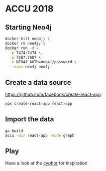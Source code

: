 # ACCU 2018

## Starting Neo4j

```bash
docker kill neo4j; \
docker rm neo4j; \
docker run -d \
  -p 7474:7474 \
  -p 7687:7687 \
  -e NEO4J_AUTH=neo4j/password \
  --name neo4j neo4j
```

## Create a data source

https://github.com/facebook/create-react-app

```bash
npx create-react-app react-app
```

## Import the data

```bash
go build
accu -dir react-app -mode graph
```

## Play

Have a look at the [cypher](queries.cyp) for inspiration.
